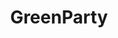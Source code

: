 ---
title: GreenParty
crosslinks:
- autotldr
- jillstein
- SethKaperDale
- WayOfTheBern
- collapse
- SecretNoMore
- Permaculture
- MargaretFlowers
- ukpolitics
- lastweektonight
- SandersForPresident
- GenderCritical
- HonorTheEarth
- AjamuBaraka
- RanktheVote
---
